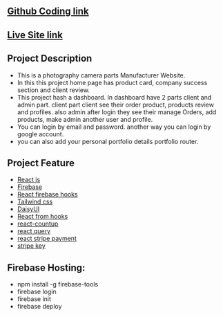 ## [Github Coding link](https://github.com/programming-hero-web-course1/manufacturer-website-client-side-mdshohed)

## [Live Site link]()

## Project Description
- This is a photography camera parts Manufacturer Website.
- In this this project home page has product card, company success section and client review.
- This project hash a dashboard. In dashboard have 2 parts client and admin part. client part client see their order product, products review and  profiles. also admin after login they see their manage Orders, add products, make admin another user and profile.
- You can login by email and password. another way you can login by google account. 
- you can also add your personal portfolio details portfolio router.   


## Project Feature
- [React js]()
- [Firebase](https://console.firebase.google.com/)
- [React firebase hooks](https://github.com/CSFrequency/react-firebase-hooks)
- [Tailwind css](https://tailwindcss.com/docs/installation)
- [DaisyUI](https://daisyui.com/docs/install/)
- [React from hooks](https://react-hook-form.com/get-started)
- [react-countup](https://www.npmjs.com/package/react-countup)
- [react query](https://react-query.tanstack.com/installation)
- [react stripe payment](https://stripe.com/docs/stripe-js/react) 
- [ stripe key](https://dashboard.stripe.com/test/apikeys)

## Firebase Hosting: 

- npm install -g firebase-tools
- firebase login
- firebase init
- firebase deploy